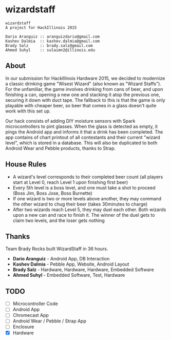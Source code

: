 # wizardstaff

    wizardstaff
    A project for HackIllinois 2015

    Dario Aranguiz :: aranguizdario@gmail.com
    Kashev Dalmia  :: kashev.dalmia@gmail.com
    Brady Salz     :: brady.salz@gmail.com
    Ahmed Suhyl    :: sulaimn2@illinois.edu

## About
In our submission for HackIllinois Hardware 2015, we decided to modernize a classic drinking game "Wisest Wizard" (also known as "Wizard Staffs"). For the unfamiliar, the game involves drinking from cans of beer, and upon finishing a can, opening a new one and stacking it atop the previous one, securing it down with duct tape. The fallback to this is that the game is only playable with cheaper beer, so beer that comes in a glass doesn't quite work with this set up. 

Our hack consists of adding DIY moisture sensors with Spark microcontrollers to pint glasses. When the glass is detected as empty, it pings the Android app and informs it that a drink has been completed. The app contains of chart printout of all contestants and their current "wizard level", which is stored in a database. This will also be duplicated to both Android Wear and Pebble products, thanks to Strap. 

## House Rules
- A wizard's level corresponds to their completed beer count (all players start at Level 0, reach Level 1 upon finishing first beer)
- Every 5th level is a boss level, and one must take a shot to proceed (Boss Jim, Boss Jose, Boss Burnette)
- If one wizard is two or more levels above another, they may command the other wizard to chug their beer (takes 30minutes to charge)
- After two wizards reach Level 5, they may duel each other. Both wizards upon a new can and race to finish it. The winner of the duel gets to claim two levels, and the loser gets nothing

## Thanks

Team Brady Rocks built WizardStaff in 36 hours.

- **Dario Aranguiz** - Android App, DB Interaction
- **Kashev Dalmia** - Pebble App, Website, Android Layout
- **Brady Salz** - Hardware, Hardware, Hardware, Embedded Software
- **Ahmed Suhyl** - Embedded Software, Test, Hardware


## TODO
- [ ] Microcontroller Code
- [ ] Android App
- [ ] Chromecast App
- [ ] Android Wear / Pebble / Strap App
- [ ] Enclosure 
- [x] Hardware
